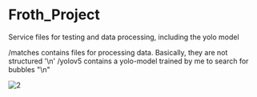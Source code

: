 # Froth_Project
Service files for testing and data processing, including the yolo model

/matches contains files for processing data. Basically, they are not structured '\n'
/yolov5 contains a yolo-model trained by me to search for bubbles "\n"

![2](https://user-images.githubusercontent.com/109062816/201822644-8c1c3768-ad28-44e1-a639-3a5d7c759805.jpg)
